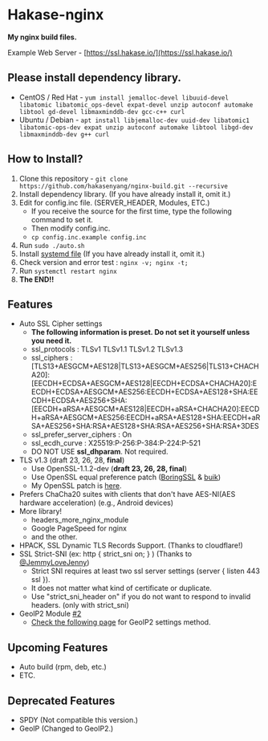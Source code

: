 # Hakase-nginx
**My nginx build files.**

Example Web Server - [https://ssl.hakase.io/](https://ssl.hakase.io/)

## Please install dependency library.
- CentOS / Red Hat - `yum install jemalloc-devel libuuid-devel libatomic libatomic_ops-devel expat-devel unzip autoconf automake libtool gd-devel libmaxminddb-dev gcc-c++ curl`
- Ubuntu / Debian - `apt install libjemalloc-dev uuid-dev libatomic1 libatomic-ops-dev expat unzip autoconf automake libtool libgd-dev libmaxminddb-dev g++ curl`

## How to Install?
1. Clone this repository - `git clone https://github.com/hakasenyang/nginx-build.git --recursive`
2. Install dependency library. (If you have already install it, omit it.)
3. Edit for config.inc file. (SERVER_HEADER, Modules, ETC.)
    - If you receive the source for the first time, type the following command to set it.
    - Then modify config.inc.
    - `cp config.inc.example config.inc`
4. Run `sudo ./auto.sh`
5. Install [systemd file](https://www.nginx.com/resources/wiki/start/topics/examples/systemd/) (If you have already install it, omit it.)
6. Check version and error test : `nginx -v; nginx -t;`
7. Run `systemctl restart nginx`
8. **The END!!**

## Features
- Auto SSL Cipher settings
    - **The following information is preset. Do not set it yourself unless you need it.**
    - ssl_protocols : TLSv1 TLSv1.1 TLSv1.2 TLSv1.3
    - ssl_ciphers : [TLS13+AESGCM+AES128|TLS13+AESGCM+AES256|TLS13+CHACHA20]:[EECDH+ECDSA+AESGCM+AES128|EECDH+ECDSA+CHACHA20]:EECDH+ECDSA+AESGCM+AES256:EECDH+ECDSA+AES128+SHA:EECDH+ECDSA+AES256+SHA:[EECDH+aRSA+AESGCM+AES128|EECDH+aRSA+CHACHA20]:EECDH+aRSA+AESGCM+AES256:EECDH+aRSA+AES128+SHA:EECDH+aRSA+AES256+SHA:RSA+AES128+SHA:RSA+AES256+SHA:RSA+3DES
    - ssl_prefer_server_ciphers : On
    - ssl_ecdh_curve : X25519:P-256:P-384:P-224:P-521
    - DO NOT USE **ssl_dhparam**. Not required.
- TLS v1.3 (draft 23, 26, 28, **final**)
    - Use OpenSSL-1.1.2-dev (**draft 23, 26, 28, final**)
    - Use OpenSSL equal preference patch ([BoringSSL](https://github.com/google/boringssl) & [buik](https://gitlab.com/buik/openssl/blob/openssl-patch/openssl-1.1))
    - My OpenSSL patch is [here](https://github.com/hakasenyang/openssl-patch).
- Prefers ChaCha20 suites with clients that don't have AES-NI(AES hardware acceleration) (e.g., Android devices)
- More library!
    - headers_more_nginx_module
    - Google PageSpeed for nginx
    - and the other.
- HPACK, SSL Dynamic TLS Records Support. (Thanks to cloudflare!)
- SSL Strict-SNI (ex: http { strict_sni on; } ) (Thanks to [@JemmyLoveJenny](https://github.com/hakasenyang/openssl-patch/issues/1#issuecomment-421551872))
    - Strict SNI requires at least two ssl server settings (server { listen 443 ssl }).
    - It does not matter what kind of certificate or duplicate.
    - Use "strict_sni_header on" if you do not want to respond to invalid headers. (only with strict_sni)
- GeoIP2 Module [#2](https://github.com/hakasenyang/nginx-build/issues/2)
    - [Check the following page](https://github.com/leev/ngx_http_geoip2_module) for GeoIP2 settings method.

## Upcoming Features
- Auto build (rpm, deb, etc.)
- ETC.

## Deprecated Features
- SPDY (Not compatible this version.)
- GeoIP (Changed to GeoIP2.)
